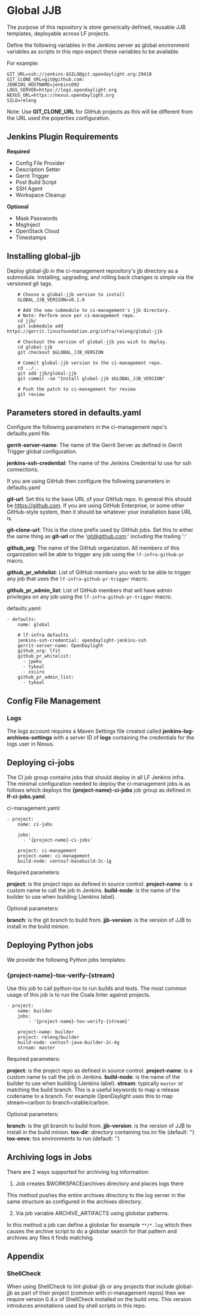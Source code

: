 # Global JJB

The purpose of this repository is store generically defined, reusable JJB
templates, deployable across LF projects.

Define the following variables in the Jenkins server as
global environment variables as scripts in this repo expect these variables to
be available.

For example:

```
GIT_URL=ssh://jenkins-$SILO@git.opendaylight.org:29418
GIT_CLONE_URL=git@github.com:
JENKINS_HOSTNAME=jenkins092
LOGS_SERVER=https://logs.opendaylight.org
NEXUS_URL=https://nexus.opendaylight.org
SILO=releng
```

Note: Use **GIT_CLONE_URL** for GitHub projects as this
will be different from the URL used the poperties
configuration.

## Jenkins Plugin Requirements

**Required**

- Config File Provider
- Description Setter
- Gerrit Trigger
- Post Build Script
- SSH Agent
- Workspace Cleanup

**Optional**

- Mask Passwords
- MsgInject
- OpenStack Cloud
- Timestamps

## Installing global-jjb

Deploy global-jjb in the ci-management repository's jjb directory as
a submodule. Installing, upgrading, and rolling back changes is simple via the
versioned git tags.

```
    # Choose a global-jjb version to install
    GLOBAL_JJB_VERSION=v0.1.0

    # Add the new submodule to ci-management's jjb directory.
    # Note: Perform once per ci-management repo.
    cd jjb/
    git submodule add https://gerrit.linuxfoundation.org/infra/releng/global-jjb

    # Checkout the version of global-jjb you wish to deploy.
    cd global-jjb
    git checkout $GLOBAL_JJB_VERSION

    # Commit global-jjb version to the ci-management repo.
    cd ../..
    git add jjb/global-jjb
    git commit -sm "Install global-jjb $GLOBAL_JJB_VERSION"

    # Push the patch to ci-management for review
    git review
```

## Parameters stored in defaults.yaml

Configure the following parameters in the ci-management repo's
defaults.yaml file.

**gerrit-server-name**: The name of the Gerrit Server as defined
in Gerrit Trigger global configuration.

**jenkins-ssh-credential**: The name of the Jenkins Credential to
use for ssh connections.

If you are using GitHub then configure the following parameters
in defaults.yaml

**git-url**: Set this to the base URL of your GitHub repo. In
general this should be <https://github.com>. If you are using
GitHub Enterprise, or some other GitHub-style system, then it
should be whatever your installation base URL is.

**git-clone-url**: This is the clone prefix used by GitHub jobs.
Set this to either the same thing as **git-url** or the
'git@github.com:' including the trailing ':'

**github_org**: The name of the GitHub organization. All members
of this organization will be able to trigger any job using the
`lf-infra-github-pr` macro.

**github_pr_whitelist**: List of GitHub members you wish to be able to
trigger any job that uses the `lf-infra-github-pr-trigger` macro.

**github_pr_admin_list**: List of GitHub members that will have admin
privileges on any job using the `lf-infra-github-pr-trigger`
macro.

defaults.yaml:

```
- defaults:
    name: global

    # lf-infra defaults
    jenkins-ssh-credential: opendaylight-jenkins-ssh
    gerrit-server-name: OpenDaylight
    github_org: lfit
    github_pr_whitelist:
      - jpwku
      - tykeal
      - zxiiro
    github_pr_admin_list:
      - tykeal
```

## Config File Management

### Logs

The logs account requires a Maven Settings file created called
**jenkins-log-archives-settings** with a server ID of **logs** containing the
credentials for the logs user in Nexus.

## Deploying ci-jobs

The CI job group contains jobs that should deploy in all LF
Jenkins infra. The minimal configuration needed to deploy the ci-management
jobs is as follows which deploys the **{project-name}-ci-jobs** job group as
defined in **lf-ci-jobs.yaml**.

ci-management.yaml:

```
- project:
    name: ci-jobs

    jobs:
      - '{project-name}-ci-jobs'

    project: ci-management
    project-name: ci-management
    build-node: centos7-basebuild-2c-1g
```

Required parameters:

**project**: is the project repo as defined in source control.
**project-name**: is a custom name to call the job in Jenkins.
**build-node**: is the name of the builder to use when building (Jenkins label).

Optional parameters:

**branch**: is the git branch to build from.
**jjb-version**: is the version of JJB to install in the build minion.

## Deploying Python jobs

We provide the following Python jobs templates:

### {project-name}-tox-verify-{stream}

Use this job to call python-tox to run builds and tests. The most common
usage of this job is to run the Coala linter against projects.

```
- project:
    name: builder
    jobs:
        - '{project-name}-tox-verify-{stream}'

    project-name: builder
    project: releng/builder
    build-node: centos7-java-builder-2c-4g
    stream: master
```

Required parameters:

**project**: is the project repo as defined in source control.
**project-name**: is a custom name to call the job in Jenkins.
**build-node**: is the name of the builder to use when building (Jenkins label).
**stream**: typically `master` or matching the build branch. This
            is a useful keywords to map a release codename to a branch. For
            example OpenDaylight uses this to map stream=carbon to
            branch=stable/carbon.

Optional parameters:

**branch**: is the git branch to build from.
**jjb-version**: is the version of JJB to install in the build minion.
**tox-dir**: directory containing tox.ini file (default: '')
**tox-envs**: tox environments to run (default: '')

## Archiving logs in Jobs

There are 2 ways supported for archiving log information:

1) Job creates $WORKSPACE/archives directory and places logs there

This method pushes the entire archives directory to the log server
in the same structure as configured in the archives directory.

2) Via job variable ARCHIVE_ARTIFACTS using globstar patterns.

In this method a job can define a globstar for example `**/*.log` which then
causes the archive script to do a globstar search for that pattern and archives
any files it finds matching.

## Appendix

### ShellCheck

When using ShellCheck to lint global-jjb or any projects that include
global-jjb as part of their project (common with ci-management repos) then
we require version 0.4.x of ShellCheck installed on the build vms. This version
introduces annotations used by shell scripts in this repo.
